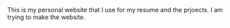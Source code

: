 This is my personal website that I use for my resume and the prjoects.
I am trying to make the website.
